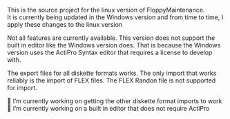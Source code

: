 This is the source project for the linux version of FloppyMaintenance.  
It is currently being updated in the Windows version and from time to 
time, I apply these changes to the linux version 

Not all features are currently available. This version does not support the  
built in editor like the Windows version does. That is because the Windows  
version uses the ActiPro Syntax editor that requires a license to develop 
with.
  
The export files for all diskette formats works. The only import that 
works reliably is the import of FLEX files. The FLEX Randon file is not 
supported for import.  <br/>

🔭 I’m currently working on getting the other diskette format imports to work <br/>
🔭 I’m currently working on a built in editor that does not require ActiPro

<!--
**mevenson/mevenson** is a ✨ _special_ ✨ repository because its `README.md` (this file) appears on your GitHub profile.

Here are some ideas to get you started:

- 🔭 I’m currently working on ...
- 🌱 I’m currently learning ...
- 👯 I’m looking to collaborate on ...
- 🤔 I’m looking for help with ...
- 💬 Ask me about ...
- 📫 How to reach me: ...
- 😄 Pronouns: ...
- ⚡ Fun fact: ...
-->
